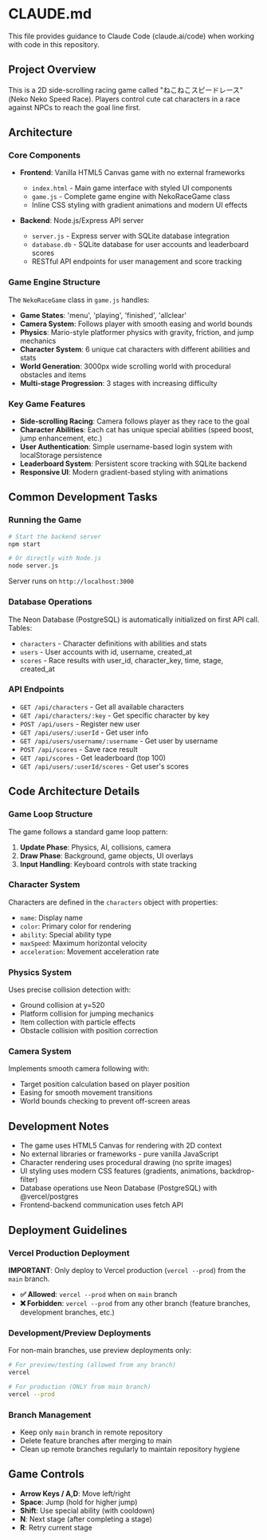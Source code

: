 # CLAUDE.md

This file provides guidance to Claude Code (claude.ai/code) when working with code in this repository.

## Project Overview

This is a 2D side-scrolling racing game called "ねこねこスピードレース" (Neko Neko Speed Race). Players control cute cat characters in a race against NPCs to reach the goal line first.

## Architecture

### Core Components

- **Frontend**: Vanilla HTML5 Canvas game with no external frameworks
  - `index.html` - Main game interface with styled UI components
  - `game.js` - Complete game engine with NekoRaceGame class
  - Inline CSS styling with gradient animations and modern UI effects

- **Backend**: Node.js/Express API server
  - `server.js` - Express server with SQLite database integration
  - `database.db` - SQLite database for user accounts and leaderboard scores
  - RESTful API endpoints for user management and score tracking

### Game Engine Structure

The `NekoRaceGame` class in `game.js` handles:
- **Game States**: 'menu', 'playing', 'finished', 'allclear'
- **Camera System**: Follows player with smooth easing and world bounds
- **Physics**: Mario-style platformer physics with gravity, friction, and jump mechanics
- **Character System**: 6 unique cat characters with different abilities and stats
- **World Generation**: 3000px wide scrolling world with procedural obstacles and items
- **Multi-stage Progression**: 3 stages with increasing difficulty

### Key Game Features

- **Side-scrolling Racing**: Camera follows player as they race to the goal
- **Character Abilities**: Each cat has unique special abilities (speed boost, jump enhancement, etc.)
- **User Authentication**: Simple username-based login system with localStorage persistence
- **Leaderboard System**: Persistent score tracking with SQLite backend
- **Responsive UI**: Modern gradient-based styling with animations

## Common Development Tasks

### Running the Game

```bash
# Start the backend server
npm start

# Or directly with Node.js
node server.js
```

Server runs on `http://localhost:3000`

### Database Operations

The Neon Database (PostgreSQL) is automatically initialized on first API call. Tables:
- `characters` - Character definitions with abilities and stats
- `users` - User accounts with id, username, created_at
- `scores` - Race results with user_id, character_key, time, stage, created_at

### API Endpoints

- `GET /api/characters` - Get all available characters
- `GET /api/characters/:key` - Get specific character by key
- `POST /api/users` - Register new user
- `GET /api/users/:userId` - Get user info
- `GET /api/users/username/:username` - Get user by username
- `POST /api/scores` - Save race result
- `GET /api/scores` - Get leaderboard (top 100)
- `GET /api/users/:userId/scores` - Get user's scores

## Code Architecture Details

### Game Loop Structure

The game follows a standard game loop pattern:
1. **Update Phase**: Physics, AI, collisions, camera
2. **Draw Phase**: Background, game objects, UI overlays
3. **Input Handling**: Keyboard controls with state tracking

### Character System

Characters are defined in the `characters` object with properties:
- `name`: Display name
- `color`: Primary color for rendering
- `ability`: Special ability type
- `maxSpeed`: Maximum horizontal velocity
- `acceleration`: Movement acceleration rate

### Physics System

Uses precise collision detection with:
- Ground collision at y=520
- Platform collision for jumping mechanics
- Item collection with particle effects
- Obstacle collision with position correction

### Camera System

Implements smooth camera following with:
- Target position calculation based on player position
- Easing for smooth movement transitions
- World bounds checking to prevent off-screen areas

## Development Notes

- The game uses HTML5 Canvas for rendering with 2D context
- No external libraries or frameworks - pure vanilla JavaScript
- Character rendering uses procedural drawing (no sprite images)
- UI styling uses modern CSS features (gradients, animations, backdrop-filter)
- Database operations use Neon Database (PostgreSQL) with @vercel/postgres
- Frontend-backend communication uses fetch API

## Deployment Guidelines

### Vercel Production Deployment

**IMPORTANT**: Only deploy to Vercel production (`vercel --prod`) from the `main` branch.

- **✅ Allowed**: `vercel --prod` when on `main` branch
- **❌ Forbidden**: `vercel --prod` from any other branch (feature branches, development branches, etc.)

### Development/Preview Deployments

For non-main branches, use preview deployments only:
```bash
# For preview/testing (allowed from any branch)
vercel

# For production (ONLY from main branch)
vercel --prod
```

### Branch Management

- Keep only `main` branch in remote repository
- Delete feature branches after merging to main
- Clean up remote branches regularly to maintain repository hygiene

## Game Controls

- **Arrow Keys / A,D**: Move left/right
- **Space**: Jump (hold for higher jump)
- **Shift**: Use special ability (with cooldown)
- **N**: Next stage (after completing a stage)
- **R**: Retry current stage